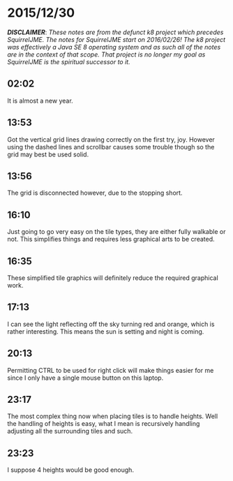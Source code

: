 # 2015/12/30

***DISCLAIMER***: _These notes are from the defunct k8 project which_
_precedes SquirrelJME. The notes for SquirrelJME start on 2016/02/26!_
_The k8 project was effectively a Java SE 8 operating system and as such_
_all of the notes are in the context of that scope. That project is no_
_longer my goal as SquirrelJME is the spiritual successor to it._

## 02:02

It is almost a new year.

## 13:53

Got the vertical grid lines drawing correctly on the first try, joy. However
using the dashed lines and scrollbar causes some trouble though so the grid
may best be used solid.

## 13:56

The grid is disconnected however, due to the stopping short.

## 16:10

Just going to go very easy on the tile types, they are either fully walkable
or not. This simplifies things and requires less graphical arts to be created.

## 16:35

These simplified tile graphics will definitely reduce the required graphical
work.

## 17:13

I can see the light reflecting off the sky turning red and orange, which is
rather interesting. This means the sun is setting and night is coming.

## 20:13

Permitting CTRL to be used for right click will make things easier for me
since I only have a single mouse button on this laptop.

## 23:17

The most complex thing now when placing tiles is to handle heights. Well the
handling of heights is easy, what I mean is recursively handling adjusting all
the surrounding tiles and such.

## 23:23

I suppose 4 heights would be good enough.

